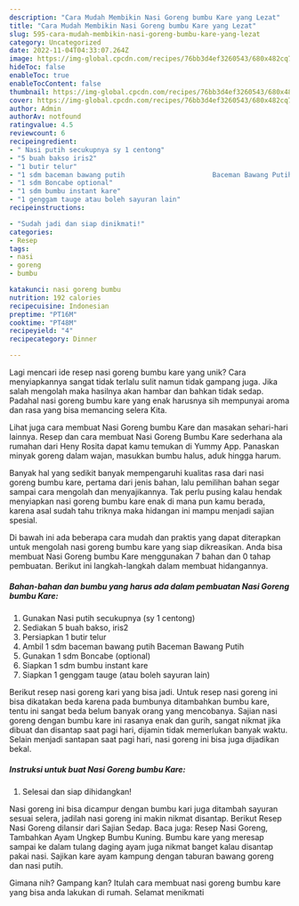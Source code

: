 ```yaml
---
description: "Cara Mudah Membikin Nasi Goreng bumbu Kare yang Lezat"
title: "Cara Mudah Membikin Nasi Goreng bumbu Kare yang Lezat"
slug: 595-cara-mudah-membikin-nasi-goreng-bumbu-kare-yang-lezat
category: Uncategorized
date: 2022-11-04T04:33:07.264Z
image: https://img-global.cpcdn.com/recipes/76bb3d4ef3260543/680x482cq70/nasi-goreng-bumbu-kare-foto-resep-utama.jpg
hideToc: false
enableToc: true
enableTocContent: false
thumbnail: https://img-global.cpcdn.com/recipes/76bb3d4ef3260543/680x482cq70/nasi-goreng-bumbu-kare-foto-resep-utama.jpg
cover: https://img-global.cpcdn.com/recipes/76bb3d4ef3260543/680x482cq70/nasi-goreng-bumbu-kare-foto-resep-utama.jpg
author: Admin
authorAv: notfound
ratingvalue: 4.5
reviewcount: 6
recipeingredient:
- " Nasi putih secukupnya sy 1 centong"
- "5 buah bakso iris2"
- "1 butir telur"
- "1 sdm baceman bawang putih                      Baceman Bawang Putih"
- "1 sdm Boncabe optional"
- "1 sdm bumbu instant kare"
- "1 genggam tauge atau boleh sayuran lain"
recipeinstructions:

- "Sudah jadi dan siap dinikmati!"
categories:
- Resep
tags:
- nasi
- goreng
- bumbu

katakunci: nasi goreng bumbu 
nutrition: 192 calories
recipecuisine: Indonesian
preptime: "PT16M"
cooktime: "PT48M"
recipeyield: "4"
recipecategory: Dinner

---
```





Lagi mencari ide resep nasi goreng bumbu kare yang unik? Cara menyiapkannya sangat tidak terlalu sulit namun tidak gampang juga. Jika salah mengolah maka hasilnya akan hambar dan bahkan tidak sedap. Padahal nasi goreng bumbu kare yang enak harusnya sih mempunyai aroma dan rasa yang bisa memancing selera Kita.





Lihat juga cara membuat Nasi Goreng bumbu Kare dan masakan sehari-hari lainnya. Resep dan cara membuat Nasi Goreng Bumbu Kare sederhana ala rumahan dari Heny Rosita dapat kamu temukan di Yummy App. Panaskan minyak goreng dalam wajan, masukkan bumbu halus, aduk hingga harum.

Banyak hal yang sedikit banyak mempengaruhi kualitas rasa dari nasi goreng bumbu kare, pertama dari jenis bahan, lalu pemilihan bahan segar sampai cara mengolah dan menyajikannya. Tak perlu pusing kalau hendak menyiapkan nasi goreng bumbu kare enak di mana pun kamu berada, karena asal sudah tahu triknya maka hidangan ini mampu menjadi sajian spesial.






Di bawah ini ada beberapa cara mudah dan praktis yang dapat diterapkan untuk mengolah nasi goreng bumbu kare yang siap dikreasikan. Anda bisa membuat Nasi Goreng bumbu Kare menggunakan 7 bahan dan 0 tahap pembuatan. Berikut ini langkah-langkah dalam membuat hidangannya.

<!--inarticleads1-->

##### Bahan-bahan dan bumbu yang harus ada dalam pembuatan Nasi Goreng bumbu Kare:

1. Gunakan  Nasi putih secukupnya (sy 1 centong)
1. Sediakan 5 buah bakso, iris2
1. Persiapkan 1 butir telur
1. Ambil 1 sdm baceman bawang putih                      Baceman Bawang Putih
1. Gunakan 1 sdm Boncabe (optional)
1. Siapkan 1 sdm bumbu instant kare
1. Siapkan 1 genggam tauge (atau boleh sayuran lain)


Berikut resep nasi goreng kari yang bisa jadi. Untuk resep nasi goreng ini bisa dikatakan beda karena pada bumbunya ditambahkan bumbu kare, tentu ini sangat beda belum banyak orang yang mencobanya. Sajian nasi goreng dengan bumbu kare ini rasanya enak dan gurih, sangat nikmat jika dibuat dan disantap saat pagi hari, dijamin tidak memerlukan banyak waktu. Selain menjadi santapan saat pagi hari, nasi goreng ini bisa juga dijadikan bekal. 

<!--inarticleads2-->

##### Instruksi untuk buat Nasi Goreng bumbu Kare:


1. Selesai dan siap dihidangkan!

Nasi goreng ini bisa dicampur dengan bumbu kari juga ditambah sayuran sesuai selera, jadilah nasi goreng ini makin nikmat disantap. Berikut Resep Nasi Goreng dilansir dari Sajian Sedap. Baca juga: Resep Nasi Goreng, Tambahkan Ayam Ungkep Bumbu Kuning. Bumbu kare yang meresap sampai ke dalam tulang daging ayam juga nikmat banget kalau disantap pakai nasi. Sajikan kare ayam kampung dengan taburan bawang goreng dan nasi putih. 

Gimana nih? Gampang kan? Itulah cara membuat nasi goreng bumbu kare yang bisa anda lakukan di rumah. Selamat menikmati
